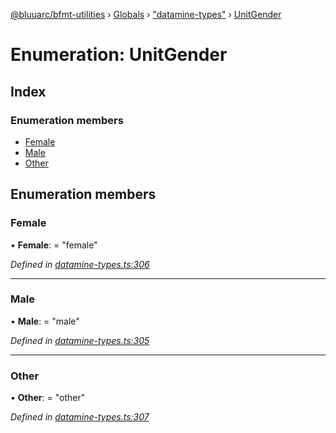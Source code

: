 [@bluuarc/bfmt-utilities](../README.md) › [Globals](../globals.md) › ["datamine-types"](../modules/_datamine_types_.md) › [UnitGender](_datamine_types_.unitgender.md)

# Enumeration: UnitGender

## Index

### Enumeration members

* [Female](_datamine_types_.unitgender.md#female)
* [Male](_datamine_types_.unitgender.md#male)
* [Other](_datamine_types_.unitgender.md#other)

## Enumeration members

###  Female

• **Female**: = "female"

*Defined in [datamine-types.ts:306](https://github.com/BluuArc/bfmt-utilities/blob/79f412a/src/datamine-types.ts#L306)*

___

###  Male

• **Male**: = "male"

*Defined in [datamine-types.ts:305](https://github.com/BluuArc/bfmt-utilities/blob/79f412a/src/datamine-types.ts#L305)*

___

###  Other

• **Other**: = "other"

*Defined in [datamine-types.ts:307](https://github.com/BluuArc/bfmt-utilities/blob/79f412a/src/datamine-types.ts#L307)*
